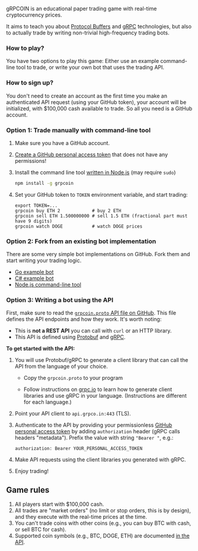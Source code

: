 gRPCOIN is an educational paper trading game with real-time cryptocurrency
prices.

It aims to teach you about [Protocol Buffers][pb] and [gRPC] technologies, but
also to actually trade by writing non-trivial high-frequency trading bots.

### How to play?

You have two options to play this game: Either use an example command-line tool
to trade, or write your own bot that uses the trading API.

### How to sign up?

You don't need to create an account as the first time you make an authenticated
API request (using your GitHub token), your account will be initialized, with
$100,000 cash available to trade. So all you need is a GitHub account.

### Option 1: Trade manually with command-line tool

1. Make sure you have a GitHub account.
1. [Create a GitHub personal access token][pat]
    that does not have any permissions!
1.  Install the command line tool [written in Node.js](https://github.com/grpcoin/example-cli-node/)
    (may require `sudo`)

    ```sh
    npm install -g grpcoin
    ```

1. Set your GitHub token to `TOKEN` environment variable, and start trading:

   ```text
   export TOKEN=...
   grpcoin buy ETH 2            # buy 2 ETH
   grpcoin sell ETH 1.500000000 # sell 1.5 ETH (fractional part must have 9 digits)
   grpcoin watch DOGE           # watch DOGE prices
   ```

### Option 2: Fork from an existing bot implementation

There are some very simple bot implementations on GitHub. Fork them and start
writing your trading logic.

* [Go example bot](./example-bot/)
* [C# example bot](https://github.com/grpcoin/example-bot-csharp)
* [Node.js command-line tool](https://github.com/grpcoin/example-cli-node)

### Option 3: Writing a bot using the API

First, make sure to read the [`grpcoin.proto` API file on GitHub][api].
This file defines the API endpoints and how they work. It's worth noting:

* This is **not a REST API** you can call with `curl` or an HTTP library.
* This API is defined using [Protobuf][pb] and [gRPC][grpc].

**To get started with the API:**

1. You will use Protobuf/gRPC to generate a client library that can call
   the API from the language of your choice.

   * Copy the `grpcoin.proto` to your program

   * Follow instructions on [grpc.io][grpc] to learn how to generate client
     libraries and use gRPC in your language. (Instructions are different for
     each language.)

1. Point your API client to `api.grpco.in:443` (TLS).

1. Authenticate to the API by providing your permissionless [GitHub personal
   access token][pat] by adding `authorization` header (gRPC calls headers
   "metadata"). Prefix the value with string `"Bearer "`, e.g.:

       authorization: Bearer YOUR_PERSONAL_ACCESS_TOKEN

1. Make API requests using the client libraries you generated with gRPC.

1. Enjoy trading!

## Game rules

1. All players start with $100,000 cash.
1. All trades are "market orders" (no limit or stop orders, this is by design), and
   they execute with the real-time prices at the time.
1. You can't trade coins with other coins (e.g., you can buy BTC with cash, or sell
   BTC for cash).
1. Supported coin symbols (e.g., BTC, DOGE, ETH) are documented [in the API][api].

[pb]: https://developers.google.com/protocol-buffers/
[grpc]: https://grpc.io
[api]: https://github.com/grpcoin/grpcoin/blob/main/api/grpcoin.proto
[pat]: https://docs.github.com/en/github/authenticating-to-github/keeping-your-account-and-data-secure/creating-a-personal-access-token#creating-a-token
